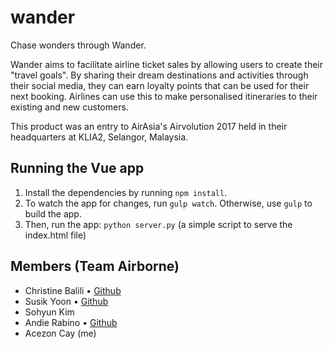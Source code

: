 # wander

Chase wonders through Wander.

Wander aims to facilitate airline ticket sales by allowing users to create their "travel goals". By sharing their dream destinations and activities through their social media, they can earn loyalty points that can be used for their next booking. Airlines can use this to make personalised itineraries to their existing and new customers.

This product was an entry to AirAsia's Airvolution 2017 held in their headquarters at KLIA2, Selangor, Malaysia.

## Running the Vue app
1. Install the dependencies by running `npm install`.
2. To watch the app for changes, run `gulp watch`. Otherwise, use `gulp` to build the app.
3. Then, run the app: `python server.py` (a simple script to serve the index.html file)

## Members (Team Airborne)
- Christine Balili • [Github](https://github.com/christinebalili)
- Susik Yoon • [Github](https://github.com/susikyoon)
- Sohyun Kim
- Andie Rabino • [Github](https://github.com/heyandie)
- Acezon Cay (me)
